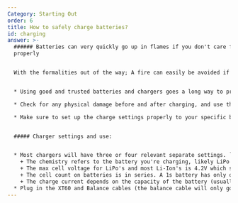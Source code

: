```yaml
---
Category: Starting Out
order: 6
title: How to safely charge batteries?
id: charging
answer: >-
  ###### Batteries can very quickly go up in flames if you don't care for them
  properly


  With the formalities out of the way; A fire can easily be avoided if you follow some basic steps:


  * Using good and trusted batteries and chargers goes a long way to prevent DOA and un-checked cells, and charger-related issues. You can find charger recommendations elsewhere on the site

  * Check for any physical damage before and after charging, and use the IR readout on the charger to approximate the battery health. Under 10mOhms it's in great condition, under 20 is usable, and anything above should be retired

  * Make sure to set up the charge settings properly to your specific batteries, see below how:


  ##### Charger settings and use:


  * Most chargers will have three or four relevant separate settings. `Battery chemistry`, `Max cell voltage,` `Cell count`, and `Charge current`.
    + The chemistry refers to the battery you're charging, likely LiPo or Li-Ion.
    + The max cell voltage for LiPo's and most Li-Ion's is 4.2V which should be the default on the charger. The voltage most often printed on batteries is the `nominal` voltage, basically the average voltage through the charge/discharge cycle (3.7v per cell). You don't want to enter this as the max cell voltage, but it wouldn't cause any harm
    + The cell count on batteries is in series. A 1s battery has only one cell, 6s has 6 cells in series, and so on. This is what you enter as the `Cell count`. The voltage of the cells when connected in series is added together, so a 6s battery will have a max voltage of 25.2V `(4.2 × 6)`
    + The charge current depends on the capacity of the battery (usually in `mAh`) and the rate at which you want to charge (`C)`. To get the charge current, multiply the battery capacity in Ah with the C rate (ideally use 1C, but you can go higher if time constrained). A 1300mAh battery at 1C will be charged at 1.3A (`1.3 × 1`), at 2C it'll be 2.6A (`1.3 × 2`), etc...
  * Plug in the XT60 and Balance cables (the balance cable will only go in one way, and all the way to one side of the connector), and you can charge. The charger will stop charging once the set max cell voltage is reached in all of the cells. This is called balancing and it's needed to maintain the battery safely
---
```

